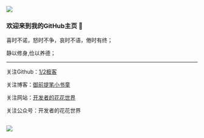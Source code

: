 ![](https://img-blog.csdnimg.cn/20210203164416589.jpg?x-oss-process=image/watermark,type_ZmFuZ3poZW5naGVpdGk,shadow_10,text_aHR0cHM6Ly9ibG9nLmNzZG4ubmV0L3FxXzIyMjYwNjQx,size_16,color_FFFFFF,t_70#pic_center)
### 欢迎来到我的GitHub主页  👋

喜时不诺，怒时不争，哀时不语，倦时有终；

静以修身,俭以养德；

----------------------

关注Github：[1/2极客](https://github.com/humingfeng)

关注博客：[御前提笔小书童](https://blog.csdn.net/qq_22260641)

关注网站：[开发者的花花世界](https://royalscholar.cn)

关注公众号：开发者的花花世界

![](https://img-blog.csdnimg.cn/20190106225239166.jpg)
---
